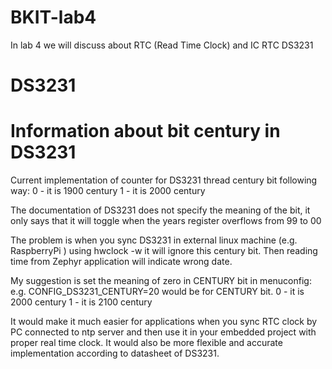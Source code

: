 # BKIT-lab4
In lab 4 we will discuss about RTC (Read Time Clock) and IC RTC DS3231

# DS3231
# Information about bit century in DS3231

Current implementation of counter for DS3231 thread century bit following way:
0 - it is 1900 century
1 - it is 2000 century

The documentation of DS3231 does not specify the meaning of the bit, it only says that it will toggle when the years register overflows from 99 to 00

The problem is when you sync DS3231 in external linux machine (e.g. RaspberryPi ) using hwclock -w it will ignore this century bit.
Then reading time from Zephyr application will indicate wrong date.

My suggestion is set the meaning of zero in CENTURY bit in menuconfig:
e.g. CONFIG_DS3231_CENTURY=20
would be for CENTURY bit.
0 - it is 2000 century
1 - it is 2100 century

It would make it much easier for applications when you sync RTC clock by PC connected to ntp server and then use it in your embedded project with proper real time clock.
It would also be more flexible and accurate implementation according to datasheet of DS3231.
